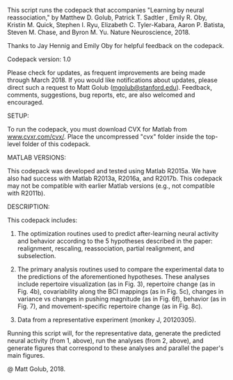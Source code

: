 This script runs the codepack that accompanies "Learning by neural  
reassociation," by Matthew D. Golub, Patrick T. Sadtler , Emily R. Oby, 
Kristin M. Quick, Stephen I. Ryu, Elizabeth C. Tyler-Kabara, Aaron P. 
Batista, Steven M. Chase, and Byron M. Yu. Nature Neuroscience, 2018.

Thanks to Jay Hennig and Emily Oby for helpful feedback on the codepack.

Codepack version: 1.0

Please check for updates, as frequent improvements are being made through
March 2018. If you would like notifications about updates, please direct
such a request to Matt Golub (mgolub@stanford.edu). Feedback, comments, 
suggestions, bug reports, etc, are also welcomed and encouraged.

SETUP: 

To run the codepack, you must download CVX for Matlab from
www.cvxr.com/cvx/. Place the uncompressed "cvx" folder inside the
top-level folder of this codepack.

MATLAB VERSIONS:

This codepack was developed and tested using Matlab R2015a. We have also 
had success with Matlab R2013a, R2016a, and R2017b. This codepack may not 
be compatible with earlier Matlab versions (e.g., not compatible with 
R2011b).

DESCRIPTION:

This codepack includes:
1) The optimization routines used to predict after-learning neural 
activity and behavior according to the 5 hypotheses described in the 
paper: realignment, rescaling, reassociation, partial realignment, and 
subselection.

2) The primary analysis routines used to compare the experimental data to 
the predictions of the aforementioned hypotheses. These analyses include
repertoire visualization (as in Fig. 3), repertoire change (as in Fig.
4b), covariability along the BCI mappings (as in Fig. 5c), changes in 
variance vs changes in pushing magnitude (as in Fig. 6f), behavior (as in
Fig. 7), and movement-specific repertoire change (as in Fig. 8c).

3) Data from a representative experiment (monkey J, 20120305).

Running this script will, for the representative data,  generate the 
predicted neural activity (from 1, above), run the analyses (from 2, 
above), and generate figures that correspond to these analyses and 
parallel the paper's main figures.

@ Matt Golub, 2018.
